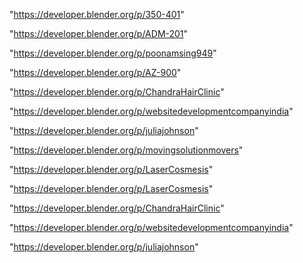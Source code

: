 "https://developer.blender.org/p/350-401"

"https://developer.blender.org/p/ADM-201"

"https://developer.blender.org/p/poonamsing949"

"https://developer.blender.org/p/AZ-900"

"https://developer.blender.org/p/ChandraHairClinic"

"https://developer.blender.org/p/websitedevelopmentcompanyindia"

"https://developer.blender.org/p/juliajohnson"

"https://developer.blender.org/p/movingsolutionmovers"

"https://developer.blender.org/p/LaserCosmesis"

 
"https://developer.blender.org/p/LaserCosmesis"


"https://developer.blender.org/p/ChandraHairClinic"


"https://developer.blender.org/p/websitedevelopmentcompanyindia"


"https://developer.blender.org/p/juliajohnson"


 
